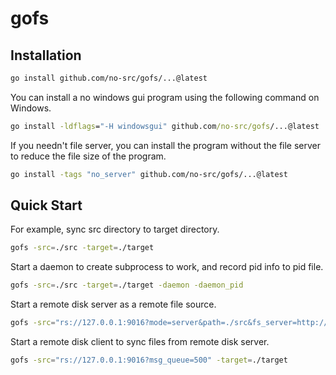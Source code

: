 # gofs

## Installation

```bash
go install github.com/no-src/gofs/...@latest
```

You can install a no windows gui program using the following command on Windows.

```bat
go install -ldflags="-H windowsgui" github.com/no-src/gofs/...@latest
```

If you needn't file server, you can install the program without the file server to reduce the file size of the program.

```bash
go install -tags "no_server" github.com/no-src/gofs/...@latest
```

## Quick Start

For example, sync src directory to target directory.

```bash
gofs -src=./src -target=./target
```

Start a daemon to create subprocess to work, and record pid info to pid file.

```bash
gofs -src=./src -target=./target -daemon -daemon_pid
```

Start a remote disk server as a remote file source.

```bash
gofs -src="rs://127.0.0.1:9016?mode=server&path=./src&fs_server=http://127.0.0.1:9015" -target=./target -server
```

Start a remote disk client to sync files from remote disk server.

```bash
gofs -src="rs://127.0.0.1:9016?msg_queue=500" -target=./target
```